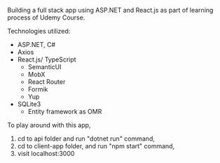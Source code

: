 Building a full stack app using ASP.NET and React.js as part of learning process of Udemy Course.

Technologies utilized:

- ASP.NET, C#
- Axios
- React.js/ TypeScript
  - SemanticUI
  - MobX
  - React Router
  - Formik
  - Yup
- SQLite3
  - Entity framework as OMR 

To play around with this app, 

1) cd to api folder and run "dotnet run" command,
2) cd to client-app folder, and run "npm start" command,
3) visit localhost:3000
